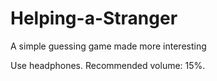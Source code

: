 # Helping-a-Stranger
A simple guessing game made more interesting

Use headphones. Recommended volume: 15%.

